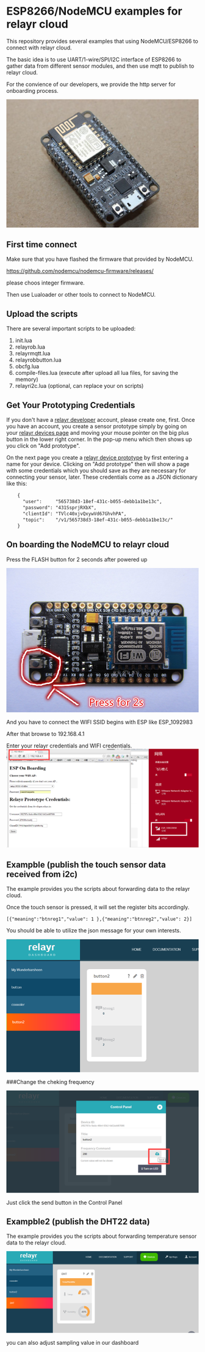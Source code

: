 # ESP8266/NodeMCU examples for relayr cloud

This repository provides several examples that using NodeMCU/ESP8266 to connect with relayr cloud.

The basic idea is to use UART/1-wire/SPI/I2C interface of ESP8266 to gather data from different sensor modules, and then use mqtt to publish to relayr cloud.

For the convience of our developers, we provide the http server for onboarding process.

![nodemcu](/pic/NodeMCU.jpg)


First time connect
------

Make sure that you have flashed the firmware that provided by NodeMCU.

https://github.com/nodemcu/nodemcu-firmware/releases/

please choos integer firmware.

Then use Lualoader or other tools to connect to NodeMCU.

Upload the scripts
------

There are several important scripts to be uploaded:

1. init.lua
2. relayrob.lua
3. relayrmqtt.lua
4. relayrobbutton.lua
5. obcfg.lua
6. compile-files.lua (execute after upload all lua files, for saving the memory)
7. relayri2c.lua (optional, can replace your on scripts) 

Get Your Prototyping Credentials
------
If you don't have a [relayr developer](https://developer.relayr.io) account, please create one,
first. Once you have an account, you create a sensor prototype simply
by going on your [relayr devices page](https://developer.relayr.io/dashboard/devices) and moving your mouse pointer
on the big plus button in the lower right corner. In the pop-up
menu which then shows up you click on "Add prototype".

On the next page you create a [relayr device prototype](https://developer.relayr.io/dashboard/prototype) by first
entering a name for your device. Clicking on "Add prototype" then 
will show a page with some credentials which you should save as they
are necessary for connecting your sensor, later. These credentials
come as a JSON dictionary like this:
```
    {
      "user":     "565738d3-18ef-431c-b055-debb1a1be13c",
      "password": "431SsprjRXbX",
      "clientId": "TVlc40xjvQxywVd67GhvhPA",
      "topic":    "/v1/565738d3-18ef-431c-b055-debb1a1be13c/"
    } 
```

On boarding the NodeMCU to relayr cloud
------

Press the FLASH button for 2 seconds after powered up

![nodemcuob](/pic/ob.JPG)

And you have to connect the WIFI SSID begins with ESP like ESP_1092983

After that browse to 192.168.4.1

Enter your relayr credentials and WIFI credentials.
![wifi](/pic/wifi.png)



Exampble (publish the touch sensor data received from i2c)
------

The example provides you the scripts about forwarding data to the relayr cloud.


Once the touch sensor is pressed, it will set the register bits accordingly.

```
[{"meaning":"btnreg1","value": 1 },{"meaning":"btnreg2","value": 2}]
```

You should be able to utilize the json message for your own interests.

![wifi](/pic/dashboard.png)

###Change the cheking frequency

![feq](/pic/frequency.png)

Just click the send button in the Control Panel


Exampble2 (publish the DHT22 data)
------
The example provides you the scripts about forwarding temperature sensor data to the relayr cloud.

![dash](/pic/DHT.png)

you can also adjust sampling value in our dashboard

